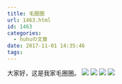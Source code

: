 ```yaml
---
title: 毛圈圈
url: 1463.html
id: 1463
categories:
  - huhuの文章
date: 2017-11-01 14:35:46
tags:
---
```


大家好，这是我家毛圈圈。 ![](http://h2y.net.cn/wp-content/uploads/2017/11/1-2.png) ![](http://h2y.net.cn/wp-content/uploads/2017/11/1-3.png) ![](http://h2y.net.cn/wp-content/uploads/2017/11/1-4.png) ![](http://h2y.net.cn/wp-content/uploads/2017/11/1.png)